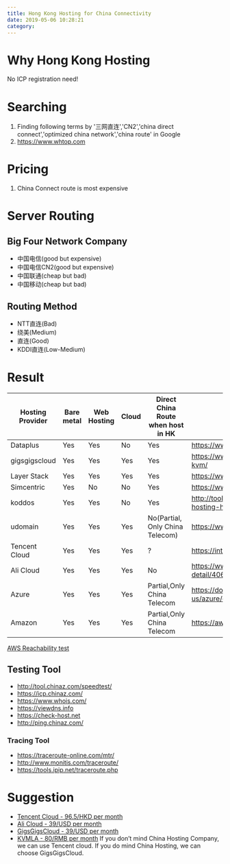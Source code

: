 ```yaml
---
title: Hong Kong Hosting for China Connectivity
date: 2019-05-06 10:28:21
category:
---
```


# Why Hong Kong Hosting

No ICP registration need!

# Searching

1. Finding following terms by '三网直连','CN2','china direct connect','optimized china network','china route' in Google
2. https://www.whtop.com


# Pricing

1. China Connect route is most expensive
   
# Server Routing 
## Big Four Network Company

* 中国电信(good but expensive)
* 中国电信CN2(good but expensive)
* 中国联通(cheap but bad)
* 中国移动(cheap but bad)


## Routing Method
* NTT直连(Bad)
* 绕美(Medium)
* 直连(Good)
* KDDI直连(Low-Medium)


# Result

| Hosting Provider | Bare metal | Web Hosting | Cloud | Direct China Route when host in HK | Website                                                                        | Price  | Reliability | Developer Orientated |
| ---------------- | ---------- | ----------- | ----- | ---------------------------------- | ------------------------------------------------------------------------------ | ------ | ----------- | -------------------- |
| Dataplus         | Yes        | Yes         | No    | Yes                                | https://www.dataplugs.com/en/                                                  | Medium | High        | Medium               |
| gigsgigscloud    | Yes        | Yes         | Yes   | Yes                                | https://www.gigsgigscloud.com/hongkong-cloud-vps-kvm/                          | Low    | High        | High                 |
| Layer Stack      | Yes        | Yes         | Yes   | Yes                                | https://www.layerstack.com                                                     | Medium | Medium      | High                 |
| Simcentric       | Yes        | No          | No    | Yes                                | https://www.simcentric.com/tc/                                                 | Medium | Medium      | Low                  |
| koddos           | Yes        | Yes         | No    | Yes                                | http://tool.chinaz.com/speedtest/https://koddos.net/web-hosting-hong-kong.html | Medium | Medium      | Low                  |
| udomain          | Yes        | Yes         | Yes   | No(Partial, Only China Telecom)    | https://www.udomain.hk/tc/service/cloud-hosting/china                          | High   | Medium      | Low                  |
| Tencent Cloud    | Yes        | Yes         | Yes   | ?                                  | https://intl.cloud.tencent.com/global-infrastructure                           | Medium | High        | High                 |
| Ali Cloud        | Yes        | Yes         | Yes   | No                                 | https://www.alibabacloud.com/help/doc-detail/40654.htm                         | Medium | High        | High                 |
| Azure            | Yes        | Yes         | Yes   | Partial,Only China Telecom         | https://docs.microsoft.com/en-us/azure/expressroute/expressroute-locations     | Medium | High        | High                 |
| Amazon           | Yes        | Yes         | Yes   | Partial,Only China Telecom         | https://aws.amazon.com/                                                        | Medium | High        | High                 |


[AWS Reachability test](http://ec2-reachability.amazonaws.com/)

## Testing Tool

* http://tool.chinaz.com/speedtest/
* https://icp.chinaz.com/
* https://www.whois.com/
* https://viewdns.info
* https://check-host.net
* http://ping.chinaz.com/

### Tracing Tool
* https://traceroute-online.com/mtr/
* http://www.monitis.com/traceroute/
* https://tools.ipip.net/traceroute.php


# Suggestion

 
* [Tencent Cloud - 96.5/HKD per month](https://buy.cloud.tencent.com/cvm?tab=lite&bandwidth=1&loginSet=SET_PASSWORD)
* [Ali Cloud - 39/USD per month](https://www.alibabacloud.com/tc/product/ecs?spm=a2798.12277262.1259289.dzproducta1.e7826506d3sD0o
)
* [GigsGigsCloud - 39/USD per month](https://www.gigsgigscloud.com/hongkong-virtual-dedicated-server/)
* [KVMLA - 80/RMB per month](https://www.kvmla.com/kvm.html#HongKong-TKO)
If you don’t mind China Hosting Company, we can use Tencent cloud. If you do mind China Hosting, we can choose GigsGigsCloud.